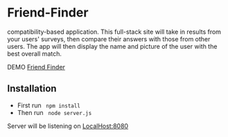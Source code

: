 # Friend-Finder
compatibility-based application. This full-stack site will take in results from your users' surveys, then compare their answers with those from other users. The app will then display the name and picture of the user with the best overall match.

DEMO [Friend Finder](https://friend-finder-ucsd.herokuapp.com)



## Installation
* First run ``` npm install```<br>
* Then run ``` node server.js```<br>

Server will be listening on [LocalHost:8080](http://localhost:8080)

